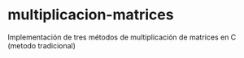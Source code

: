 # multiplicacion-matrices
Implementación de tres métodos de multiplicación de matrices en C (metodo tradicional)
